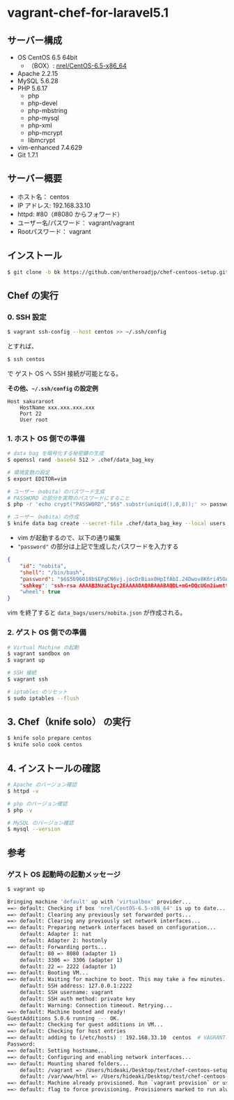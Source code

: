 # vagrant-chef-for-laravel5.1


## サーバー構成

* OS CentOS 6.5 64bit   
	* （BOX）: [nrel/CentOS-6.5-x86_64](https://vagrantcloud.com/nrel/boxes/CentOS-6.5-x86_64)
* Apache 2.2.15
* MySQL 5.6.28
* PHP 5.6.17
	* php
	* php-devel
	* php-mbstring 
	* php-mysql 
	* php-xml 
	* php-mcrypt 
	* libmcrypt
* vim-enhanced 7.4.629
* Git 1.7.1

## サーバー概要

* ホスト名： centos
* IP アドレス: 192.168.33.10
* httpd: #80（#8080 からフォワード）
* ユーザー名/パスワード： vagrant/vagrant
* Rootパスワード： vagrant

## インストール

```bash
$ git clone -b bk https://github.com/ontheroadjp/chef-centoos-setup.git
```

## Chef の実行

### 0. SSH 設定

```bash
$ vagrant ssh-config --host centos >> ~/.ssh/config
```

とすれば、

```bash
$ ssh centos
```

で ゲスト OS へ SSH 接続が可能となる。

**その他、``~/.ssh/config`` の設定例**

```
Host sakuraroot
	HostName xxx.xxx.xxx.xxx
	Port 22
	User root
```

### 1. ホスト OS 側での準備

```bash
# data bag を暗号化する秘密鍵の生成
$ openssl rand -base64 512 > .chef/data_bag_key

# 環境変数の設定
$ export EDITOR=vim

# ユーザー（nobita）のパスワード生成
# PASSWORD の部分を実際のパスワードにすること
$ php -r 'echo crypt("PASSWORD","$6$".substr(uniqid(),0,8));' >> password.txt

# ユーザー（nobita）の作成
$ knife data bag create --secret-file .chef/data_bag_key --local users nobita
```

* vim が起動するので、以下の通り編集
* ``"password"`` の部分は上記で生成したパスワードを入力する

```json
{
	"id": "nobita",
	"shell": "/bin/bash",
	"password": "$6$5696018b$EPgCN6vj.jocDrBiax0HpIfAbI.24Dwov8K6ri45OAsiG1SxmFItFzlLEwp7eiwFjUvxDI0S/I/
	"sshkey": "ssh-rsa AAAAB3NzaC1yc2EAAAADAQABAAABAQDL+mG+DQcUGn2iwmtt13dBlyWbOk0d063uz6HrShDm3S+6g7WYR
	"wheel": true
}
```

vim を終了すると ``data_bags/users/nobita.json`` が作成される。

### 2. ゲスト OS 側での準備

```bash
# Virtual Machine の起動
$ vagrant sandbox on
$ vagrant up

# SSH 接続
$ vagrant ssh

# iptables のリセット
$ sudo iptables --flush
```

## 3. Chef（knife solo） の実行

```bash
$ knife solo prepare centos
$ knife solo cook centos
```

## 4. インストールの確認

```bash
# Apache のバージョン確認
$ httpd -v

# php のバージョン確認
$ php -v

# MySQL のバージョン確認
$ mysql --version
```

## 参考

### ゲスト OS 起動時の起動メッセージ

```bash
$ vagrant up

Bringing machine 'default' up with 'virtualbox' provider...
==> default: Checking if box 'nrel/CentOS-6.5-x86_64' is up to date...
==> default: Clearing any previously set forwarded ports...
==> default: Clearing any previously set network interfaces...
==> default: Preparing network interfaces based on configuration...
    default: Adapter 1: nat
    default: Adapter 2: hostonly
==> default: Forwarding ports...
    default: 80 => 8080 (adapter 1)
    default: 3306 => 3306 (adapter 1)
    default: 22 => 2222 (adapter 1)
==> default: Booting VM...
==> default: Waiting for machine to boot. This may take a few minutes...
    default: SSH address: 127.0.0.1:2222
    default: SSH username: vagrant
    default: SSH auth method: private key
    default: Warning: Connection timeout. Retrying...
==> default: Machine booted and ready!
GuestAdditions 5.0.6 running --- OK.
==> default: Checking for guest additions in VM...
==> default: Checking for host entries
==> default: adding to (/etc/hosts) : 192.168.33.10  centos  # VAGRANT: be48b7b8b740ca08f7fcb0f5d4bb247a (default) / e02002d5-f213-4d51-90b5-0edd67a94f99
Password:
==> default: Setting hostname...
==> default: Configuring and enabling network interfaces...
==> default: Mounting shared folders...
    default: /vagrant => /Users/hideaki/Desktop/test/chef-centoos-setup
    default: /var/www/html => /Users/hideaki/Desktop/test/chef-centoos-setup/html
==> default: Machine already provisioned. Run `vagrant provision` or use the `--provision`
==> default: flag to force provisioning. Provisioners marked to run always will still run.
```